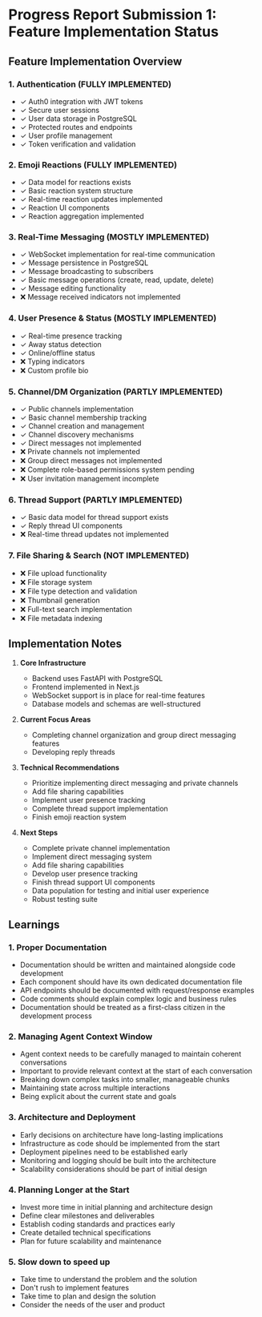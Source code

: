 # Progress Report Submission 1: Feature Implementation Status

## Feature Implementation Overview

### 1. Authentication (FULLY IMPLEMENTED)
- ✓ Auth0 integration with JWT tokens
- ✓ Secure user sessions
- ✓ User data storage in PostgreSQL
- ✓ Protected routes and endpoints
- ✓ User profile management
- ✓ Token verification and validation

### 2. Emoji Reactions (FULLY IMPLEMENTED)
- ✓ Data model for reactions exists
- ✓ Basic reaction system structure
- ✓ Real-time reaction updates implemented
- ✓ Reaction UI components
- ✓ Reaction aggregation implemented

### 3. Real-Time Messaging (MOSTLY IMPLEMENTED)
- ✓ WebSocket implementation for real-time communication
- ✓ Message persistence in PostgreSQL
- ✓ Message broadcasting to subscribers
- ✓ Basic message operations (create, read, update, delete)
- ✓ Message editing functionality
- ❌ Message received indicators not implemented

### 4. User Presence & Status (MOSTLY IMPLEMENTED)
- ✓ Real-time presence tracking
- ✓ Away status detection
- ✓ Online/offline status
- ❌ Typing indicators
- ❌ Custom profile bio

### 5. Channel/DM Organization (PARTLY IMPLEMENTED)
- ✓ Public channels implementation
- ✓ Basic channel membership tracking
- ✓ Channel creation and management
- ✓ Channel discovery mechanisms
- ✓ Direct messages not implemented
- ❌ Private channels not implemented
- ❌ Group direct messages not implemented
- ❌ Complete role-based permissions system pending
- ❌ User invitation management incomplete

### 6. Thread Support (PARTLY IMPLEMENTED)
- ✓ Basic data model for thread support exists
- ✓ Reply thread UI components
- ❌ Real-time thread updates not implemented

### 7. File Sharing & Search (NOT IMPLEMENTED)
- ❌ File upload functionality
- ❌ File storage system
- ❌ File type detection and validation
- ❌ Thumbnail generation
- ❌ Full-text search implementation
- ❌ File metadata indexing


## Implementation Notes

1. **Core Infrastructure**
   - Backend uses FastAPI with PostgreSQL
   - Frontend implemented in Next.js
   - WebSocket support is in place for real-time features
   - Database models and schemas are well-structured

2. **Current Focus Areas**
   - Completing channel organization and group direct messaging features
   - Developing reply threads

3. **Technical Recommendations**
   - Prioritize implementing direct messaging and private channels
   - Add file sharing capabilities
   - Implement user presence tracking
   - Complete thread support implementation
   - Finish emoji reaction system

4. **Next Steps**
   - Complete private channel implementation
   - Implement direct messaging system
   - Add file sharing capabilities
   - Develop user presence tracking
   - Finish thread support UI components
   - Data population for testing and initial user experience
   - Robust testing suite

## Learnings

### 1. Proper Documentation
- Documentation should be written and maintained alongside code development
- Each component should have its own dedicated documentation file
- API endpoints should be documented with request/response examples
- Code comments should explain complex logic and business rules
- Documentation should be treated as a first-class citizen in the development process

### 2. Managing Agent Context Window
- Agent context needs to be carefully managed to maintain coherent conversations
- Important to provide relevant context at the start of each conversation
- Breaking down complex tasks into smaller, manageable chunks
- Maintaining state across multiple interactions
- Being explicit about the current state and goals

### 3. Architecture and Deployment
- Early decisions on architecture have long-lasting implications
- Infrastructure as code should be implemented from the start
- Deployment pipelines need to be established early
- Monitoring and logging should be built into the architecture
- Scalability considerations should be part of initial design

### 4. Planning Longer at the Start
- Invest more time in initial planning and architecture design
- Define clear milestones and deliverables
- Establish coding standards and practices early
- Create detailed technical specifications
- Plan for future scalability and maintenance 

### 5. Slow down to speed up
- Take time to understand the problem and the solution
- Don't rush to implement features
- Take time to plan and design the solution
- Consider the needs of the user and product
